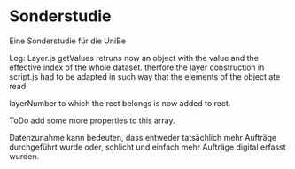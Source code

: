 # Sonderstudie


Eine Sonderstudie für die UniBe




Log: 
Layer.js getValues retruns now an object with the value and the effective index of the whole dataset.
therfore the layer construction in script.js had to be adapted in such way that the elements of the object ate read.

layerNumber to which the rect belongs is now added to rect.


ToDo add some more properties to this array.



Datenzunahme kann bedeuten, dass entweder tatsächlich mehr Aufträge durchgeführt wurde oder, schlicht und einfach mehr Aufträge digital erfasst wurden.
